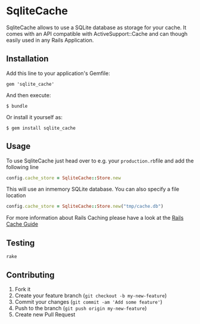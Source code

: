 # SqliteCache

SqliteCache allows to use a SQLite database as storage for your cache. It comes with an API compatible with ActiveSupport::Cache and can though easily used in any Rails Application.

## Installation

Add this line to your application's Gemfile:

    gem 'sqlite_cache'

And then execute:

    $ bundle

Or install it yourself as:

    $ gem install sqlite_cache

## Usage

To use SqliteCache just head over to e.g. your `production.rb`file and add the following line

```ruby
config.cache_store = SqliteCache::Store.new
```

This will use an inmemory SQLite database. You can also specify a file location

```ruby
config.cache_store = SqliteCache::Store.new("tmp/cache.db")
```

For more information about Rails Caching please have a look at the [Rails Cache Guide](http://guides.rubyonrails.org/caching_with_rails.html)

## Testing

    rake

## Contributing

1. Fork it
2. Create your feature branch (`git checkout -b my-new-feature`)
3. Commit your changes (`git commit -am 'Add some feature'`)
4. Push to the branch (`git push origin my-new-feature`)
5. Create new Pull Request
